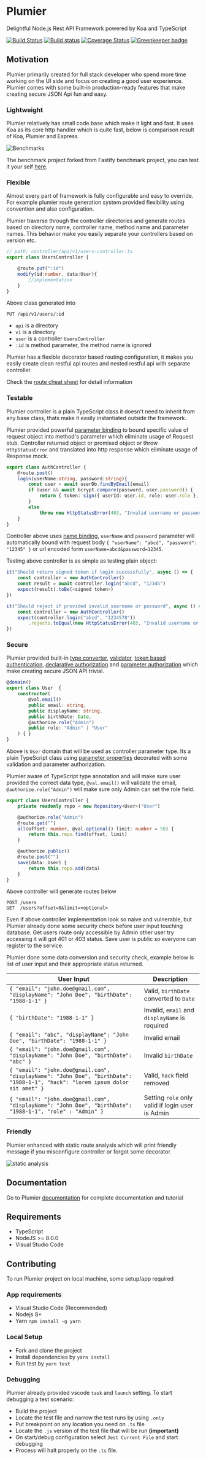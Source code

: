 # Plumier
Delightful Node.js Rest API Framework powered by Koa and TypeScript

[![Build Status](https://travis-ci.org/plumier/plumier.svg?branch=master)](https://travis-ci.org/plumier/plumier)
[![Build status](https://ci.appveyor.com/api/projects/status/6carp7h4q50v4pj6?svg=true)](https://ci.appveyor.com/project/ktutnik/plumier-isghw)
[![Coverage Status](https://coveralls.io/repos/github/plumier/plumier/badge.svg?branch=master)](https://coveralls.io/github/plumier/plumier?branch=master)
[![Greenkeeper badge](https://badges.greenkeeper.io/plumier/plumier.svg)](https://greenkeeper.io/)

## Motivation
Plumier primarily created for full stack developer who spend more time working on the UI side and focus on creating a good user experience. Plumier comes with some built-in production-ready features that make creating secure JSON Api fun and easy.

### Lightweight
Plumier relatively has small code base which make it light and fast. It uses Koa as its core http handler which is quite fast, below is comparison result of Koa, Plumier and Express.

![Benchmarks](https://plumierjs.com/docs/assets/benchmarks.png)

The benchmark project forked from Fastify benchmark project, you can test it your self [here](https://github.com/ktutnik/benchmarks).

### Flexible
Almost every part of framework is fully configurable and easy to override. For example plumier route generation system provided flexibility using convention and also configuration.

Plumier traverse through the controller directories and generate routes based on directory name, controller name, method name and parameter names. This behavior make you easily separate your controllers based on version etc.

```typescript
// path: controller/api/v1/users-controller.ts
export class UsersController {

    @route.put(":id")
    modify(id:number, data:User){
        //implementation
    }
}
```

Above class generated into

```
PUT /api/v1/users/:id
```

* `api` is a directory
* `v1` is a directory
* `user` is a controller `UsersController`
* `:id` is method parameter, the method name is ignored

Plumier has a flexible decorator based routing configuration, it makes you easily create clean restful api routes and nested restful api with separate controller. 

Check the [route cheat sheet](https://plumierjs.com/docs/refs/route) for detail information

### Testable
Plumier controller is a plain TypeScript class it doesn't need to inherit from any base class, thats make it easily instantiated outside the framework. 

Plumier provided powerful [parameter binding](https://plumierjs.com/docs/refs/parameter-binding) to bound specific value of request object into method's parameter which eliminate usage of Request stub. Controller returned object or promised object or throw `HttpStatusError` and translated into http response which eliminate usage of Response mock.

```typescript
export class AuthController {
    @route.post()
    login(userName:string, password:string){
        const user = await userDb.findByEmail(email)
        if (user && await bcrypt.compare(password, user.password)) {
            return { token: sign({ userId: user.id, role: user.role }, config.jwtSecret) }
        }
        else
            throw new HttpStatusError(403, "Invalid username or password")
    }
}
```

Controller above uses [name binding](https://plumierjs.com/docs/refs/parameter-binding#name-binding), `userName` and `password` parameter will automatically bound with request body `{ "userName": "abcd", "password": "12345" }` or url encoded form `userName=abcd&password=12345`.

Testing above controller is as simple as testing plain object:

```typescript
it("Should return signed token if login successfully", async () => {
    const controller = new AuthController()
    const result = await controller.login("abcd", "12345")
    expect(result).toBe(<signed token>)
})

it("Should reject if provided invalid username or password", async () => {
    const controller = new AuthController()
    expect(controller.login("abcd", "1234578"))
        .rejects.toEqual(new HttpStatusError(403, "Invalid username or password"))
})
```

### Secure
Plumier provided built-in [type converter](https://plumierjs.com/docs/refs/converters), [validator](https://plumierjs.com/docs/refs/validation), [token based authentication](https://plumierjs.com/docs/refs/authorization), [declarative authorization](https://plumierjs.com/docs/refs/authorization#role-authorization) and [parameter authorization](https://plumierjs.com/docs/refs/authorization#parameter-authorization) which make creating secure JSON API trivial.

```typescript
@domain()
export class User  {
    constructor(
        @val.email()
        public email: string,
        public displayName: string,
        public birthDate: Date,
        @authorize.role("Admin")
        public role: "Admin" | "User"
    ) { }
}
```

Above is `User` domain that will be used as controller parameter type.  Its a plain TypeScript class using [parameter properties](https://www.typescriptlang.org/docs/handbook/classes.html#parameter-properties) decorated with some validation and parameter authorization. 

Plumier aware of TypeScript type annotation and will make sure user provided the correct data type, `@val.email()` will validate the email, `@authorize.role("Admin")` will make sure only Admin can set the role field.

```typescript
export class UsersController {
    private readonly repo = new Repository<User>("User")

    @authorize.role("Admin")
    @route.get("")
    all(offset: number, @val.optional() limit: number = 50) {
        return this.repo.find(offset, limit)
    }

    @authorize.public()
    @route.post("")
    save(data: User) {
        return this.repo.add(data)
    }
}
```

Above controller will generate routes below

```
POST /users
GET  /users?offset=0&limit=<optional>
```

Even if above controller implementation look so naive and vulnerable, but Plumier already done some security check before user input touching database. Get users route only accessible by Admin other user try accessing it will got 401 or 403 status. Save user is public so everyone can register to the service. 

Plumier done some data conversion and security check, example below is list of user input and their appropriate status returned.

| User Input                                                                                                                    | Description                                      |
| ----------------------------------------------------------------------------------------------------------------------------- | ------------------------------------------------ |
| `{ "email": "john.doe@gmail.com", "displayName": "John Doe", "birthDate": "1988-1-1" }`                                       | Valid, `birthDate` converted to `Date`           |
| `{ "birthDate": "1988-1-1" }`                                                                                                 | Invalid, `email` and `displayName` is required   |
| `{ "email": "abc", "displayName": "John Doe", "birthDate": "1988-1-1" }`                                                      | Invalid email                                    |
| `{ "email": "john.doe@gmail.com", "displayName": "John Doe", "birthDate": "abc" }`                                            | Invalid `birthDate`                              |
| `{ "email": "john.doe@gmail.com", "displayName": "John Doe", "birthDate": "1988-1-1", "hack": "lorem ipsum dolor sit amet" }` | Valid, `hack` field removed                      |
| `{ "email": "john.doe@gmail.com", "displayName": "John Doe", "birthDate": "1988-1-1", "role" : "Admin" }`                     | Setting `role` only valid if login user is Admin |

### Friendly
Plumier enhanced with static route analysis which will print friendly message if you misconfigure controller or forgot some decorator.

![static analysis](https://plumierjs.com/docs/assets/static-analysis.png)

## Documentation
Go to Plumier [documentation](https://plumierjs.com) for complete documentation and tutorial

## Requirements
* TypeScript
* NodeJS >= 8.0.0
* Visual Studio Code

## Contributing
To run Plumier project on local machine, some setup/app required

### App requirements
* Visual Studio Code (Recommended)
* Nodejs 8+
* Yarn `npm install -g yarn`

### Local Setup
* Fork and clone the project
* Install dependencies by `yarn install`
* Run test by `yarn test`

### Debugging
Plumier already provided vscode `task` and `launch` setting. To start debugging a test scenario:
* Build the project 
* Locate the test file and narrow the test runs by using `.only`
* Put breakpoint on any location you need on `.ts` file 
* Locate the `.js` version of the test file that will be run **(important)**
* On start/debug configuration select `Jest Current File` and start debugging
* Process will halt properly on the `.ts` file.
